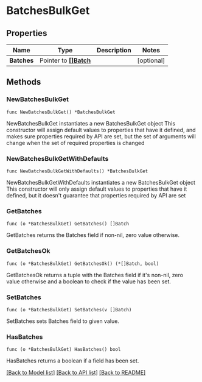 # BatchesBulkGet

## Properties

Name | Type | Description | Notes
------------ | ------------- | ------------- | -------------
**Batches** | Pointer to [**[]Batch**](Batch.md) |  | [optional] 

## Methods

### NewBatchesBulkGet

`func NewBatchesBulkGet() *BatchesBulkGet`

NewBatchesBulkGet instantiates a new BatchesBulkGet object
This constructor will assign default values to properties that have it defined,
and makes sure properties required by API are set, but the set of arguments
will change when the set of required properties is changed

### NewBatchesBulkGetWithDefaults

`func NewBatchesBulkGetWithDefaults() *BatchesBulkGet`

NewBatchesBulkGetWithDefaults instantiates a new BatchesBulkGet object
This constructor will only assign default values to properties that have it defined,
but it doesn't guarantee that properties required by API are set

### GetBatches

`func (o *BatchesBulkGet) GetBatches() []Batch`

GetBatches returns the Batches field if non-nil, zero value otherwise.

### GetBatchesOk

`func (o *BatchesBulkGet) GetBatchesOk() (*[]Batch, bool)`

GetBatchesOk returns a tuple with the Batches field if it's non-nil, zero value otherwise
and a boolean to check if the value has been set.

### SetBatches

`func (o *BatchesBulkGet) SetBatches(v []Batch)`

SetBatches sets Batches field to given value.

### HasBatches

`func (o *BatchesBulkGet) HasBatches() bool`

HasBatches returns a boolean if a field has been set.


[[Back to Model list]](../README.md#documentation-for-models) [[Back to API list]](../README.md#documentation-for-api-endpoints) [[Back to README]](../README.md)



